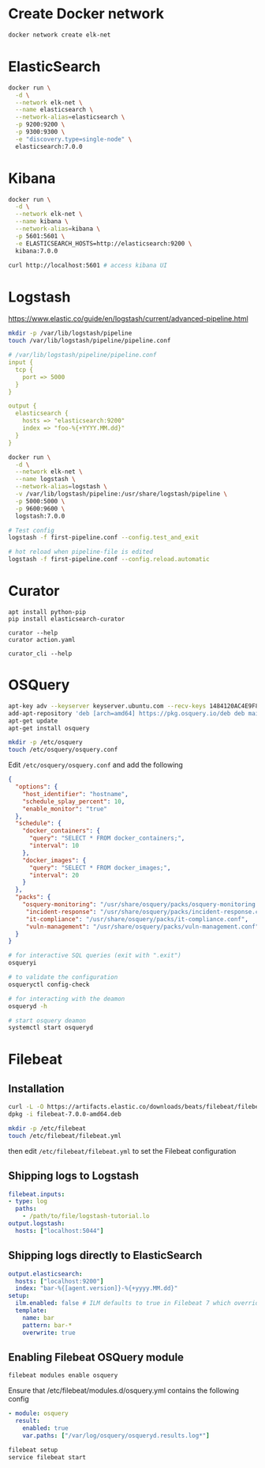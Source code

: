 
# Create Docker network

```sh
docker network create elk-net
```

# ElasticSearch

```sh
docker run \
  -d \
  --network elk-net \
  --name elasticsearch \
  --network-alias=elasticsearch \
  -p 9200:9200 \
  -p 9300:9300 \
  -e "discovery.type=single-node" \
  elasticsearch:7.0.0
```

# Kibana

```sh
docker run \
  -d \
  --network elk-net \
  --name kibana \
  --network-alias=kibana \
  -p 5601:5601 \
  -e ELASTICSEARCH_HOSTS=http://elasticsearch:9200 \
  kibana:7.0.0

curl http://localhost:5601 # access kibana UI
```

# Logstash
https://www.elastic.co/guide/en/logstash/current/advanced-pipeline.html

```sh
mkdir -p /var/lib/logstash/pipeline
touch /var/lib/logstash/pipeline/pipeline.conf
```

```yaml
# /var/lib/logstash/pipeline/pipeline.conf
input {
  tcp {
    port => 5000
  }
}

output {
  elasticsearch {
    hosts => "elasticsearch:9200"
    index => "foo-%{+YYYY.MM.dd}"
  }
}
```

```sh
docker run \
  -d \
  --network elk-net \
  --name logstash \
  --network-alias=logstash \
  -v /var/lib/logstash/pipeline:/usr/share/logstash/pipeline \
  -p 5000:5000 \
  -p 9600:9600 \
  logstash:7.0.0
```

```sh
# Test config
logstash -f first-pipeline.conf --config.test_and_exit

# hot reload when pipeline-file is edited
logstash -f first-pipeline.conf --config.reload.automatic
```

# Curator

```
apt install python-pip
pip install elasticsearch-curator

curator --help
curator action.yaml

curator_cli --help
```

# OSQuery
```sh
apt-key adv --keyserver keyserver.ubuntu.com --recv-keys 1484120AC4E9F8A1A577AEEE97A80C63C9D8B80B
add-apt-repository 'deb [arch=amd64] https://pkg.osquery.io/deb deb main'
apt-get update
apt-get install osquery

mkdir -p /etc/osquery
touch /etc/osquery/osquery.conf
```

Edit `/etc/osquery/osquery.conf` and add the following
```json
{
  "options": {
    "host_identifier": "hostname",
    "schedule_splay_percent": 10,
    "enable_monitor": "true"
  },
  "schedule": {
    "docker_containers": {
      "query": "SELECT * FROM docker_containers;",
      "interval": 10
    },
    "docker_images": {
      "query": "SELECT * FROM docker_images;",
      "interval": 20
    }
  },
  "packs": {
    "osquery-monitoring": "/usr/share/osquery/packs/osquery-monitoring.conf",
     "incident-response": "/usr/share/osquery/packs/incident-response.conf",
     "it-compliance": "/usr/share/osquery/packs/it-compliance.conf",
     "vuln-management": "/usr/share/osquery/packs/vuln-management.conf"
  }
}
```

```sh
# for interactive SQL queries (exit with ".exit")
osqueryi

# to validate the configuration
osqueryctl config-check

# for interacting with the deamon
osqueryd -h

# start osquery deamon
systemctl start osqueryd
```

# Filebeat

## Installation

```sh
curl -L -O https://artifacts.elastic.co/downloads/beats/filebeat/filebeat-7.0.0-amd64.deb
dpkg -i filebeat-7.0.0-amd64.deb

mkdir -p /etc/filebeat
touch /etc/filebeat/filebeat.yml
```

then edit `/etc/filebeat/filebeat.yml` to set the Filebeat configuration

## Shipping logs to Logstash


```yaml
filebeat.inputs:
- type: log
  paths:
    - /path/to/file/logstash-tutorial.lo
output.logstash:
  hosts: ["localhost:5044"]
```

## Shipping logs directly to ElasticSearch

```yaml
output.elasticsearch:
  hosts: ["localhost:9200"]
  index: "bar-%{[agent.version]}-%{+yyyy.MM.dd}"
setup:
  ilm.enabled: false # ILM defaults to true in Filebeat 7 which overrides index
  template:
    name: bar
    pattern: bar-*
    overwrite: true
```

## Enabling Filebeat OSQuery module

```sh
filebeat modules enable osquery
```

Ensure that /etc/filebeat/modules.d/osquery.yml contains the following config

``` yaml
- module: osquery
  result:
    enabled: true
    var.paths: ["/var/log/osquery/osqueryd.results.log*"]
```

```sh
filebeat setup
service filebeat start
```
